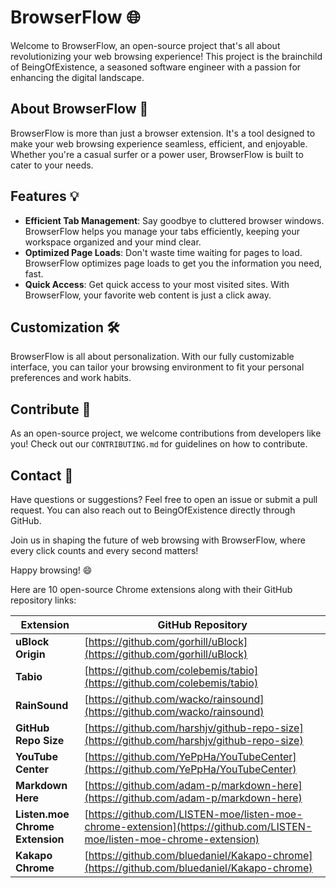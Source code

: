 # BrowserFlow 🌐

Welcome to BrowserFlow, an open-source project that's all about revolutionizing your web browsing experience! This project is the brainchild of BeingOfExistence, a seasoned software engineer with a passion for enhancing the digital landscape.

## About BrowserFlow 📖

BrowserFlow is more than just a browser extension. It's a tool designed to make your web browsing experience seamless, efficient, and enjoyable. Whether you're a casual surfer or a power user, BrowserFlow is built to cater to your needs.

## Features 💡

- **Efficient Tab Management**: Say goodbye to cluttered browser windows. BrowserFlow helps you manage your tabs efficiently, keeping your workspace organized and your mind clear.
- **Optimized Page Loads**: Don't waste time waiting for pages to load. BrowserFlow optimizes page loads to get you the information you need, fast.
- **Quick Access**: Get quick access to your most visited sites. With BrowserFlow, your favorite web content is just a click away.

## Customization 🛠️

BrowserFlow is all about personalization. With our fully customizable interface, you can tailor your browsing environment to fit your personal preferences and work habits.

## Contribute 🤝

As an open-source project, we welcome contributions from developers like you! Check out our `CONTRIBUTING.md` for guidelines on how to contribute.

## Contact 📧

Have questions or suggestions? Feel free to open an issue or submit a pull request. You can also reach out to BeingOfExistence directly through GitHub.

Join us in shaping the future of web browsing with BrowserFlow, where every click counts and every second matters!

Happy browsing! 😄

Here are 10 open-source Chrome extensions along with their GitHub repository links:

| Extension | GitHub Repository |
| --- | --- |
| **uBlock Origin** | [https://github.com/gorhill/uBlock](https://github.com/gorhill/uBlock) |
| **Tabio** | [https://github.com/colebemis/tabio](https://github.com/colebemis/tabio) |
| **RainSound** | [https://github.com/wacko/rainsound](https://github.com/wacko/rainsound) |
| **GitHub Repo Size** | [https://github.com/harshjv/github-repo-size](https://github.com/harshjv/github-repo-size) |
| **YouTube Center** | [https://github.com/YePpHa/YouTubeCenter](https://github.com/YePpHa/YouTubeCenter) |
| **Markdown Here** | [https://github.com/adam-p/markdown-here](https://github.com/adam-p/markdown-here) |
| **Listen.moe Chrome Extension** | [https://github.com/LISTEN-moe/listen-moe-chrome-extension](https://github.com/LISTEN-moe/listen-moe-chrome-extension) |
| **Kakapo Chrome** | [https://github.com/bluedaniel/Kakapo-chrome](https://github.com/bluedaniel/Kakapo-chrome) |

<!-- git clone https://github.com/wacko/rainsound && cd rainsound && rm -rf .git && cd ..
git clone https://github.com/harshjv/github-repo-size && cd github-repo-size && rm -rf .git && cd .. 
git clone https://github.com/YePpHa/YouTubeCenter youtube-center && cd youtube-center && rm -rf .git && cd ..
git clone https://github.com/adam-p/markdown-here && cd markdown-here && rm -rf .git && cd ..
git clone https://github.com/LISTEN-moe/listen-moe-chrome-extension listen-moe && cd listen-moe && rm -rf .git && cd ..
git clone https://github.com/bluedaniel/Kakapo-chrome kakapo && cd kakapo && rm -rf .git && cd .. -->